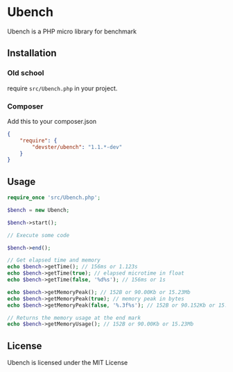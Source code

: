 Ubench
======

Ubench is a PHP micro library for benchmark

Installation
------------

### Old school ###

require `src/Ubench.php` in your project.

### Composer ###

Add this to your composer.json

```json
{
    "require": {
        "devster/ubench": "1.1.*-dev"
    }
}
```

Usage
-----

```php
require_once 'src/Ubench.php';

$bench = new Ubench;

$bench->start();

// Execute some code

$bench->end();

// Get elapsed time and memory
echo $bench->getTime(); // 156ms or 1.123s
echo $bench->getTime(true); // elapsed microtime in float
echo $bench->getTime(false, '%d%s'); // 156ms or 1s

echo $bench->getMemoryPeak(); // 152B or 90.00Kb or 15.23Mb
echo $bench->getMemoryPeak(true); // memory peak in bytes
echo $bench->getMemoryPeak(false, '%.3f%s'); // 152B or 90.152Kb or 15.234Mb

// Returns the memory usage at the end mark
echo $bench->getMemoryUsage(); // 152B or 90.00Kb or 15.23Mb
```

License
-------

Ubench is licensed under the MIT License
